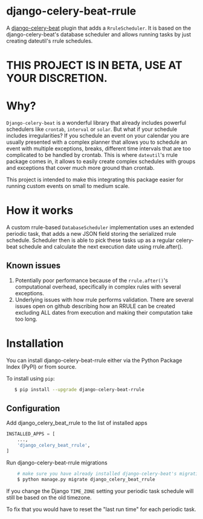 # django-celery-beat-rrule

A [django-celery-beat](https://pypi.org/project/django-celery-beat/) plugin that adds a `RruleScheduler`.
It is based on the django-celery-beat's database scheduler and allows running tasks by just creating dateutil's rrule schedules.

# THIS PROJECT IS IN BETA, USE AT YOUR DISCRETION.

# Why?

`Django-celery-beat` is a wonderful library that already includes powerful schedulers like `crontab`, `interval` or `solar`.
But what if your schedule includes irregularities?
If you schedule an event on your calendar you are usually presented with a complex planner that allows you to schedule an event with multiple exceptions, breaks, 
different time intervals that are too complicated to be handled by crontab. This is where `dateutil`'s rrule package comes in,
it allows to easily create complex schedules with groups and exceptions that cover much more ground than crontab.

This project is intended to make this integrating this package easier for running custom events on small to medium scale.

# How it works

A custom rrule-based `DatabaseScheduler` implementation uses an extended periodic task,
that adds a new JSON field storing the serialized rrule schedule. 
Scheduler then is able to pick these tasks up as a regular celery-beat schedule and calculate the next execution date using rrule.after().


## Known issues

1. Potentially poor performance because of the `rrule.after()`'s computational overhead, specifically in complex rules with several exceptions.
2. Underlying issues with how rrule performs validation. There are several issues open on github describing how an RRULE can be created  excluding ALL dates from execution and making their computation take too long.

# Installation

You can install django-celery-beat-rrule either via the Python Package Index (PyPI)
or from source.

To install using `pip`:

```bash
   $ pip install --upgrade django-celery-beat-rrule
```

## Configuration

Add django_celery_beat_rrule to the list of installed apps

```python
INSTALLED_APPS = [
    ...,
    'django_celery_beat_rrule',
]
```

Run django-celery-beat-rrule migrations

```bash
    # make sure you have already installed django-celery-beat's migrations before you run this
    $ python manage.py migrate django_celery_beat_rrule
```

If you change the Django `TIME_ZONE` setting your periodic task schedule
will still be based on the old timezone.

To fix that you would have to reset the "last run time" for each periodic task.